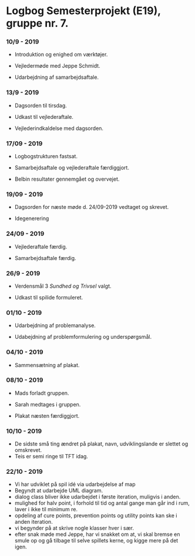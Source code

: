 # Logbog Semesterprojekt (E19), gruppe nr. 7.

### 10/9 - 2019

- Introduktion og enighed om værktøjer.

- Vejledermøde med Jeppe Schmidt. 

- Udarbejdning af samarbejdsaftale. 


### 13/9 - 2019

- Dagsorden til tirsdag.

- Udkast til vejlederaftale.

- Vejlederindkaldelse med dagsorden.


### 17/09 - 2019

- Logbogstrukturen fastsat.

- Samarbejdsaftale og vejlederaftale færdiggjort.

- Belbin resultater gennemgået og overvejet.


### 19/09 - 2019 

- Dagsorden for næste møde d. 24/09-2019 vedtaget og skrevet.

- Idegenerering


### 24/09 - 2019 

- Vejlederaftale færdig.

- Samarbejdsaftale færdig.
 

### 26/9 - 2019

- Verdensmål 3 *Sundhed og Trivsel* valgt.

- Udkast til spilide formuleret.


### 01/10 - 2019

- Udarbejdning af problemanalyse.

- Udabejdning af problemformulering og underspørgsmål.

### 04/10 - 2019

- Sammensætning af plakat.


### 08/10 - 2019

- Mads forladt gruppen.

- Sarah medtages i gruppen.

- Plakat næsten færdiggjort.

### 10/10 - 2019

- De sidste små ting ændret på plakat, navn, udviklingslande er slettet og omskrevet.
- Teis er semi ringe til TFT idag.

### 22/10 - 2019

- Vi har udviklet på spil idé via udarbejdelse af map
- Begyndt at udarbejde UML diagram.
- dialog class bliver ikke udarbejdet i første iteration, muligvis i anden.
- mulighed for halv point, i forhold til tid og antal gange man går ind i rum, laver i ikke til minimum re.
- opdeling af cure points, prevention points og utility points kan ske i anden iteration.
- vi begynder på at skrive nogle klasser hver i sær.
- efter snak møde med Jeppe, har vi snakket om at, vi skal bremse en smule op og gå tilbage til selve spillets kerne, og kigge mere på det igen.




 




